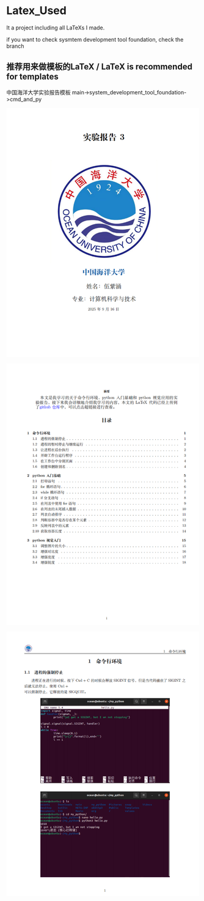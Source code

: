 # Latex_Used

It a project including all LaTeXs I made.

if you want to check sysmtem development tool foundation, check the branch

## 推荐用来做模板的LaTeX / LaTeX is recommended for templates
中国海洋大学实验报告模板
main->system_development_tool_foundation->cmd_and_py

![LaTeX效果图3](assert/d9fe1302-0fdf-497e-9bde-f5a94f6b4ed4.png)

![LaTeX效果图2](assert/b24349f8-b8cb-47b3-9af8-53c88b94ac8f.png)

![LaTeX效果图3](assert/image.png)
